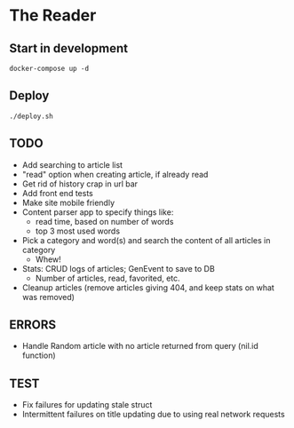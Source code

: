 # The Reader

## Start in development
    docker-compose up -d

## Deploy
    ./deploy.sh

TODO
----
* Add searching to article list
* "read" option when creating article, if already read
* Get rid of history crap in url bar
* Add front end tests
* Make site mobile friendly
* Content parser app to specify things like:
  * read time, based on number of words
  * top 3 most used words
* Pick a category and word(s) and search the content of all articles in category
  * Whew!
* Stats: CRUD logs of articles; GenEvent to save to DB
  * Number of articles, read, favorited, etc.
* Cleanup articles (remove articles giving 404, and keep stats on what was removed)

ERRORS
--
* Handle Random article with no article returned from query (nil.id function)

TEST
--
* Fix failures for updating stale struct
* Intermittent failures on title updating due to using real network requests

